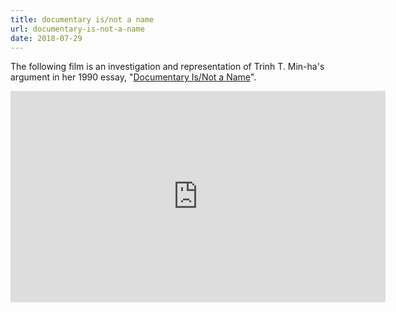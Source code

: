 ```yaml
---
title: documentary is/not a name 
url: documentary-is-not-a-name
date: 2018-07-29
---
```

The following film is an investigation and representation of Trinh T. Min-ha's argument in her 1990 essay, "[Documentary Is/Not a Name](https://www.jstor.org/stable/778886?seq=1#page_scan_tab_contents)".

<iframe src="https://www.youtube.com/embed/p3LaY2YHJR0" allow="autoplay; encrypted-media" allowfullscreen="" width="600" height="337.5" frameborder="0"></iframe>
